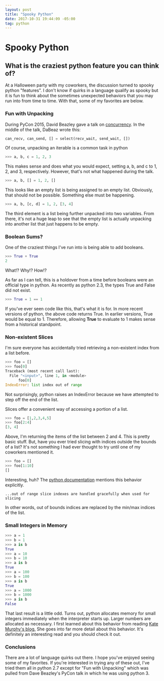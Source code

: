 ```yaml
---
layout: post
title: "Spooky Python"
date: 2017-10-31 19:44:09 -05:00
tag: python
---
```


# Spooky Python
## What is the craziest python feature you can think of?

At a Halloween party with my coworkers, the discussion turned to spooky python "features". I don't know if quirks in a language qualify as spooky but it is fun to think about the sometimes unexpected behaviors that you may run into from time to time. With that, some of my favorites are below.

### Fun with Unpacking
During PyCon 2015, David Beazley gave a talk on [concurrency](https://youtu.be/MCs5OvhV9S4). In the middle of the talk, DaBeaz wrote this:

```python
can_recv, can_send, [] = select(recv_wait, send_wait, [])
```

Of course, unpacking an iterable is a common task in python

```python
>>> a, b, c = 1, 2, 3
```

This makes sense and does what you would expect, setting a, b, and c to 1, 2, and 3, respectively. However, that's not what happened during the talk.

```python
>>> a, b, [] = 1, 2, []
```

This looks like an empty list is being assigned to an empty list. Obviously, that should not be possible. Something else must be happening.

```python
>>> a, b, [c, d] = 1, 2, [3, 4]
```

The third element is a list being further unpacked into two variables. From there, it's not a huge leap to see that the empty list is actually unpacking into another list that just happens to be empty.

### Boolean Sums?
One of the craziest things I've run into is being able to add booleans.

```python
>>> True + True
2
```

What!? Why!? How!?

As far as I can tell, this is a holdover from a time before booleans were an official type in python. As recently as python 2.3, the types True and False did not exist.

```python
>>> True = 1 == 1
```

If you've ever seen code like this, that's what it is for. In more recent versions of python, the above code returns True. In earlier versions, True would be equal to 1. Therefore, allowing **True** to evaluate to 1 makes sense from a historical standpoint.

### Non-existent Slices
I'm sure everyone has accidentally tried retrieving a non-existent index from a list before.
```python
>>> foo = []
>>> foo[0]
Traceback (most recent call last):
  File "<input>", line 1, in <module>
      foo[0]
IndexError: list index out of range
```
Not surprisingly, python raises an IndexError because we have attempted to step off the end of the list.

Slices offer a convenient way of accessing a portion of a list.
```python
>>> foo = [1,2,3,4,5]
>>> foo[2:4]
[3, 4]
```
Above, I'm returning the items of the list between 2 and 4. This is pretty basic stuff. But, have you ever tried slicing with indices outside the bounds of a list? It's not something I had ever thought to try until one of my coworkers mentioned it.

```python
>>> foo = []
>>> foo[1:10]
[]
```
Interesting, huh? The [python documentation](https://docs.python.org/2.7/tutorial/introduction.html) mentions this behavior explicitly.
```
...out of range slice indexes are handled gracefully when used for slicing
```
In other words, out of bounds indices are replaced by the min/max indices of the list.

### Small Integers in Memory
```python
>>> a = 1
>>> b = 1
>>> a is b
True
>>> a = 10
>>> b = 10
>>> a is b
True
>>> a = 100
>>> b = 100
>>> a is b
True
>>> a = 1000
>>> b = 1000
>>> a is b
False
```
That last result is a little odd. Turns out, python allocates memory for small integers immediately when the interpreter starts up. Larger numbers are allocated as necessary. I first learned about this behavior from reading [Kate Murphy's blog.](https://kate.io/blog/2017/08/22/weird-python-integers/) She goes into far more detail about this behavior. It's definitely an interesting read and you should check it out.

### Conclusions
There are a lot of language quirks out there. I hope you've enjoyed seeing some of my favorites. If you're interested in trying any of these out, I've tried them all in python 2.7 except for "Fun with Unpacking" which was pulled from Dave Beazley's PyCon talk in which he was using python 3.
